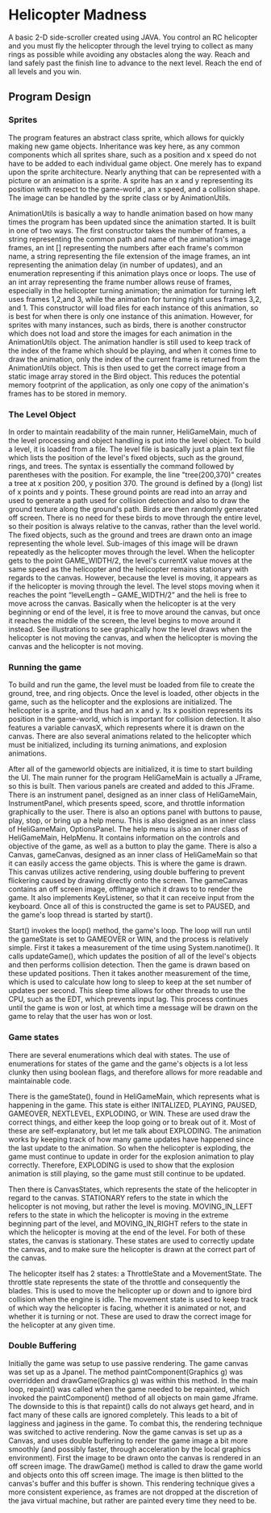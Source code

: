 Helicopter Madness
==================

A basic 2-D side-scroller created using JAVA.
You control an RC helicopter and you must fly the helicopter through the level trying to collect as many rings as possible while avoiding any obstacles along the way.
Reach and land safely past the finish line to advance to the next level. 
Reach the end of all levels and you win.

Program Design
--------------

### Sprites

The program features an abstract class sprite, which allows for quickly making new game objects.
Inheritance was key here, as any common components which all sprites share, such as a position and x speed do not have to be added to each individual game object.
One merely has to expand upon the sprite architecture.
Nearly anything that can be represented with a picture or an animation is a sprite.
A sprite has an x and y representing its position with respect to the game-world , an x speed, and a collision shape.
The image can be handled by the sprite class or by AnimationUtils.

AnimationUtils is basically a way to handle animation based on how many times the program has been updated since the animation started.
It is built in one of two ways.
The first constructor takes the number of frames, a string representing the common path and name of the animation's image frames, an int [] representing the numbers after each frame's common name, a string representing the file extension of the image frames, an int representing the animation delay (in number of updates), and an enumeration representing if this animation plays once or loops.
The use of an int array representing the frame number allows reuse of frames, especially in the helicopter turning animation; the animation for turning left uses frames 1,2,and 3, while the animation for turning right uses frames 3,2, and 1.
This constructor will load files for each instance of this animation, so is best for when there is only one instance of this animation.
However, for sprites with many instances, such as birds, there is another constructor which does not load and store the images for each animation in the AnimationUtils object.
The animation handler is still used to keep track of the index of the frame which should be playing, and when it comes time to draw the animation, only the index of the current frame is returned from the AnimationUtils object.
This is then used to get the correct image from a static image array stored in the Bird object.
This reduces the potential memory footprint of the application, as only one copy of the animation's frames has to be stored in memory.

### The Level Object
In order to maintain readability of the main runner, HeliGameMain, much of the level processing and object handling is put into the level object.  To build a level, it is loaded from a file.  The level file is basically just a plain text file which lists the position of the level's fixed objects, such as the ground, rings, and trees.  The syntax is essentially the command followed by parentheses with the position.  For example, the line "tree(200,370)" creates a tree at x position 200, y position 370.  The ground is defined by a (long) list of x points and y points.  These ground points are read into an array and used to generate a path used for collision detection and also to draw the ground texture along the ground's path.  Birds are then randomly generated off screen.  There is no need for these birds to move through the entire level, so their position is always relative to the canvas, rather than the level world. The fixed objects, such as the ground and trees are drawn onto an image representing the whole level.  Sub-images of this image will be drawn repeatedly as the helicopter moves through the level.  When the helicopter gets to the point GAME_WIDTH/2, the level's currentX value moves at the same speed as the helicopter and the helicopter remains stationary with regards to the canvas.  However, because the level is moving, it appears as if the helicopter is moving through the level.  The level stops moving when it reaches the point “levelLength – GAME_WIDTH/2” and the heli is free to move across the canvas.  Basically when the helicopter is at the very beginning or end of the level, it is free to move around the canvas, but once it reaches the middle of the screen, the level begins to move around it instead.  See illustrations to see graphically how the level draws when the helicopter is not moving the canvas, and when the helicopter is moving the canvas and the helicopter is not moving.

### Running the game
To build and run the game, the level must be loaded from file to create the ground, tree, and ring objects.  Once the level is loaded, other objects in the game, such as the helicopter and the explosions are initialized.  The helicopter is a sprite, and thus had an x and y.  Its x position represents its position in the game-world, which is important for collision detection.  It also features a variable canvasX, which represents where it is drawn on the canvas.  There are also several animations related to the helicopter which must be initialized, including its turning animations, and explosion animations.  

After all of the gameworld objects are initialized, it is time to start building the UI.  The main runner for the program HeliGameMain is actually a JFrame, so this is built.  Then various panels are created and added to this JFrame.  There is an instrument panel, designed as an inner class of HeliGameMain, InstrumentPanel, which presents speed, score, and throttle information graphically to the user.  There is also an options panel with buttons to pause, play, stop, or bring up a help menu.  This is also designed as an inner class of HeliGameMain, OptionsPanel.  The help menu is also an inner class of HeliGameMain, HelpMenu.  It contains information on the controls and objective of the game, as well as a button to play the game. There is also a Canvas, gameCanvas, designed as an inner class of HeliGameMain so that it can easily access the game objects.  This is where the game is drawn.  This canvas utilizes active rendering, using double buffering to prevent flickering caused by drawing directly onto the screen.  The gameCanvas contains an off screen image, offImage which it draws to to render the game.  It also implements KeyListener, so that it can receive input from the keyboard.  Once all of this is constructed the game is set to PAUSED, and the game's loop thread is started by start().

Start() invokes the loop() method, the game's loop.  The loop will run until the gameState is set to GAMEOVER or WIN, and the process is relatively simple.  First it takes a measurement of the time using System.nanotime().  It calls updateGame(), which updates the position of all of the level's objects and then performs collision detection.  Then the game is drawn based on these updated positions.  Then it takes another measurement of the time, which is used to calculate how long to sleep to keep at the set number of updates per second.  This sleep time allows for other threads to use the CPU, such as the EDT, which prevents input lag.  This process continues until the game is won or lost, at which time a message will be drawn on the game to relay that the user has won or lost.

### Game states
There are several enumerations which deal with states.  The use of enumerations for states of the game and the game's objects is a lot less clunky then using boolean flags, and therefore allows for more readable and maintainable code.

There is the gameState(), found in HeliGameMain, which represents what is happening in the game.  This state is either INITALIZED, PLAYING, PAUSED, GAMEOVER, NEXTLEVEL, EXPLODING, or WIN.  These are used draw the correct things, and either keep the loop going or to break out of it.  Most of these are self-explanatory, but let me talk about EXPLODING.  The animation works by keeping track of how many game updates have happened since the last update to the animation.  So when the helicopter is exploding, the game must continue to update in order for the explosion animation to play correctly.  Therefore, EXPLODING is used to show that the explosion animation is still playing, so the game must still continue to be updated.

Then there is CanvasStates, which represents the state of the helicopter in regard to the canvas.  STATIONARY refers to the state in which the helicopter is not moving, but rather the level is moving.  MOVING_IN_LEFT refers to the state in which the helicopter is moving in the extreme beginning part of the level, and MOVING_IN_RIGHT refers to the state in which the helicopter is moving at the end of the level.  For both of these states, the canvas is stationary.  These states are used to correctly update the canvas, and to make sure the helicopter is drawn at the correct part of the canvas.

The helicopter itself has 2 states: a ThrottleState and a MovementState.  The throttle state represents the state of the throttle and consequently the blades.  This is used to move the helicopter up or down and to ignore bird collision when the engine is idle.  The movement state is used to keep track of which way the helicopter is facing, whether it is animated or not, and whether it is turning or not.  These are used to draw the correct image for the helicopter at any given time.

### Double Buffering
Initially the game was setup to use passive rendering.
The game canvas was set up as a Jpanel.
The method paintComponent(Graphics g) was overridden and drawGame(Graphics g) was within this method.
In the main loop, repaint() was called when the game needed to be repainted, which invoked the paintComponent() method of all objects on main game Jframe.
The downside to this is that repaint() calls do not always get heard, and in fact many of these calls are ignored completely.
This leads to a bit of lagginess and jaginess in the game.
To combat this, the rendering technique was switched to active rendering.
Now the game canvas is set up as a Canvas, and uses double buffering to render the game image a bit more smoothly (and possibly faster, through acceleration by the local graphics environment).  First the image to be drawn onto the canvas is rendered in an off screen image.  The drawGame() method is called to draw the game world and objects onto this off screen image.
The image is then blitted to the canvas's buffer and this buffer is shown.
This rendering technique gives a more consistent experience, as frames are not dropped at the discretion of the java virtual machine, but rather are painted every time they need to be.

	
